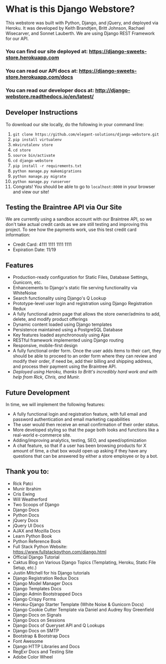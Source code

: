 # What is this Django Webstore?

This webstore was built with Python, Django, and jQuery, and deployed via Heroku. It was developed by Keith Brandtjen, Britt Johnson, Rachael Wisecarver, and Sonnet Lauberth. We are using Django REST Framework for our API.

### You can find our site deployed at: https://django-sweets-store.herokuapp.com
### You can read our API docs at: https://django-sweets-store.herokuapp.com/docs
### You can read our developer docs at: http://django-webstore.readthedocs.io/en/latest/

## Developer Instructions

To download our site locally, do the following in your command line:

1. `git clone https://github.com/elegant-solutions/django-webstore.git`
2. `pip install virtualenv`
3. `mkvirutalenv store`
4. `cd store`
5. `source bin/activate`
6. `cd django-webstore`
7. `pip install -r requirements.txt`
8. `python manage.py makemigrations`
9. `python manage.py migrate`
10. `python manage.py runserver`
11. Congrats! You should be able to go to `localhost:8000` in your browser and view our site!

## Testing the Braintree API via Our Site

We are currently using a sandbox account with our Braintree API, so we don't take actual credit cards as
we are still testing and improving this project. To see how the payments work, use this test credit card information:

- Credit Card: 4111 1111 1111 1111
- Expiration Date: 11/19

## Features

- Production-ready configuration for Static Files, Database Settings, Gunicorn, etc.
- Enhancements to Django's static file serving functionality via WhiteNoise
- Search functionality using Django's Q Lookup
- Prototype-level user login and registration using Django Registration Redux
- A fully functional admin page that allows the store owner/admins to add, delete, and modify product offerings
- Dynamic content loaded using Django templates
- Persistence maintained using a PostgreSQL Database
- Key features loaded asynchronously using Ajax
- RESTful framework implemented using Django routing
- Responsive, mobile-first design
- A fully functional order form. Once the user adds items to their cart, they should be able to proceed to an order form where they can review and modify their order, if need be, add their billing and shipping address, and process their payment using the Braintree API.
- *Deployed using Heroku, thanks to Britt's incredibly hard work and with help from Rick, Chris, and Munir.*

## Future Development

In time, we will implement the following features:

- A fully functional login and registration feature, with full email and password authentication and email marketing capabilities
- The user would then receive an email confirmation of their order status.
- More developed styling so that the page both looks and functions like a real-world e-commerce site.
- Adding/improving analytics, testing, SEO, and speed/optimization
- A chat feature, so that if a user has been browsing products for X amount of time, a chat box would open up asking if they have any questions that can be answered by either a store employee or by a bot.

## Thank you to:

- Rick Patci
- Munir Ibrahim
- Cris Ewing
- Will Weatherford
- Two Scoops of Django
- Django Docs
- Python Docs
- jQuery Docs
- jQuery UI Docs
- AJAX and Mozilla Docs
- Learn Python Book
- Python Reference Book
- Full Stack Python Website: https://www.fullstackpython.com/django.html
- Official Django Tutorial
- Caktus Blog on Various Django Topics (Templating, Heroku, Static File Setup, etc.)
- Justin Mitchell for his Django tutorials
- Django Registration Redux Docs
- Django Model Manager Docs
- Django Templates Docs
- Django Admin Bootstrapped Docs
- Django Crispy Forms
- Heroku-Django Starter Template (White Noise & Gunicorn Docs)
- Django Cookie Cutter Template via Daniel and Audrey Roy Greenfield
- Django Docs on Signals
- Django Docs on Sessions
- Django Docs of Queryset API and Q Lookups
- Django Docs on SMTP
- Bootstrap & Bootstrap Docs
- Font Awesome
- Django HTTP Libraries and Docs
- RegExr Docs and Testing Site
- Adobe Color Wheel
